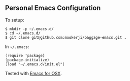 ## Personal Emacs Configuration

To setup:

```
$ mkdir -p ~/.emacs.d/
$ cd ~/.emacs.d/
$ git clone git@github.com:mookerji/baggage-emacs.git .
```

In `~/.emacs`:

```
(require 'package)
(package-initialize)
(load "~/.emacs.d/init.el")
```

Tested with [Emacs for OSX](https://emacsformacosx.com/).
